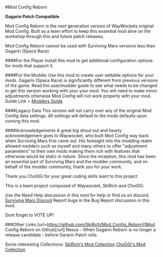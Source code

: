 #Mod Config Reborn

**Gagarin Patch Compatible**

Mod Config Reborn is the next generation version of WayWockets original Mod Config.
Built as a team effort to keep this essential mod alive on the workshop through this and future patch releases.

Mod Config Reborn cannot be used with Surviving Mars versions less than Gagarin (Space Race)

####For the Player
Install this mod to get additional configuration options for mods that support it.

####For the Modder
Use this mod to create user settable options for your mods.
Gagarin (Space Race) is significantly different from previous versions of the game.
Read the user/modder guide to see what needs to be changed to get this version working with your your mod.
You will need to make minor adjustments otherwise Mod Config will not work properly with your mod.
Guide Link > [Modders Guide](https://steamcommunity.com/sharedfiles/filedetails/?id=1543466595)

####Legacy Data
This version will not carry over any of the original Mod Config data settings.
All settings will default to the mods defaults upon running this mod.

####Acknowledgements
A great big shout out and hearty acknowledgement goes to Waywocket, who built Mod Config way back when Surviving Mars first came out.
His foresight into the modding realm allowed modders such as myself and many others to offer "adjustment parameters" to their own mods making them rich with features that otherwise would be static in nature.
Since the inception, this mod has been an essential part of Surviving Mars and the modder community, and on behalf of the modder community, thank you for your work.

Thank you ChoGGi for your great coding skills leant to this project

This is a team project composed of Waywocket, SkiRich and ChoGGi.

Use the Need Help discussion in this mod for help or find us on discord.
[Surviving Mars Discord](https://discord.gg/eS2Nap)
Report bugs in the Bug Report discussion in this mod.

Dont forget to VOTE UP!

###Other Links
[url=https://github.com/SkiRich/Mod_Config_Reborn]]Mod Config Reborn on Github[/url]
Nexus - When Gagarin Reborn is no longer a release candidate - before Gararin Patch rolls.

Some interesting Collections:
[SkiRich's Mod Collection](url=https://steamcommunity.com/workshop/filedetails/?id=1418440299)
[ChoGGi's Mod Collection](url=https://steamcommunity.com/workshop/filedetails/?id=1411210466)



